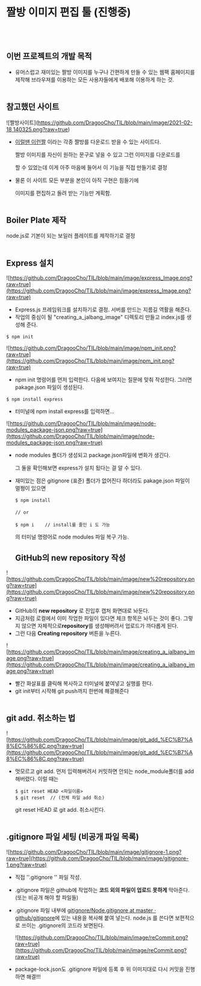 # 짤방 이미지 편집 툴 (진행중)
<br /><br />


## 이번 프로젝트의 개발 목적

- 유머스럽고 재미있는 짤방 이미지를 누구나 간편하게 만들 수 있는 웹팩 홈페이지를
제작해 브라우져를 이용하는 모든 사용자들에게 배포해 이용하게 하는 것.
<br /><br />
       
## 참고했던 사이트

![짤방사이트]([https://github.com/DragooCho/TIL/blob/main/image/2021-02-18 140325.png?raw=true](https://github.com/DragooCho/TIL/blob/main/image/4-5.png?raw=true))

- [이럴땐 이런짤](https://2runzzal.com/) 이라는 각종 짤방를 다운로드 받을 수 있는 사이트다.

    짤방 이미지를 자신이 원하는 문구로 넣을 수 있고 그런 이미지를 다운로드를

    할 수 있었는데 이게 아주 마음에 들어서 이 기능을 직접 만들기로 결정

- 물론 이 사이트 모든 부분을 본인이 아직 구현은 힘들기에

    이미지를 편집하고 돌려 받는 기능만 계획함.
<br /><br />
       
## Boiler Plate **제작**

node.js로 기본이 되는  보일러 플레이트를 제작하기로 결정
<br /><br />
       
## Express 설치

![https://github.com/DragooCho/TIL/blob/main/image/express_Image.png?raw=true](https://github.com/DragooCho/TIL/blob/main/image/express_Image.png?raw=true)

- Express.js 프레임워크를 설치하기로 결정. 서버를 만드는 지름길 역활을 해준다.
- 작업의 중심이 될 "creating_a_jalbang_image" 디렉토리 만들고 index.js를 생성해 준다.

```
$ npm init
```

![https://github.com/DragooCho/TIL/blob/main/image/npm_init.png?raw=true](https://github.com/DragooCho/TIL/blob/main/image/npm_init.png?raw=true)

- npm init 명령어를 먼저 입력한다. 다음에 보여지는 질문에 맞춰 작성한다.
그러면 pakage.json 파일이 생성된다.

```
$ npm install express
```

- 터미널에 npm install express를 입력하면...

![https://github.com/DragooCho/TIL/blob/main/image/node-modules_package-json.png?raw=true](https://github.com/DragooCho/TIL/blob/main/image/node-modules_package-json.png?raw=true)

- node modules 폴더가 생성되고 package.json파일에 변화가 생긴다.

    그 둘을 확인해보면 express가 설치 됬다는 걸 알 수 있다.

- 재미있는 점은 gitignore (표준) 폴더가 없어진다 하더라도
pakage.json 파일이 멀쩡이 있으면

    ```
    $ npm install 

    // or

    $ npm i    // install를 줄인 i 도 가능
    ```

    의 터미널 명령어로 node modules 파일 복구 가능.

    ## GitHub의 **new repository 작성**

![https://github.com/DragooCho/TIL/blob/main/image/new%20repository.png?raw=true](https://github.com/DragooCho/TIL/blob/main/image/new%20repository.png?raw=true)

- GitHub의 **new repository** 로 진입후 캡처 화면대로 놔둔다.
- 지금처럼 로컬에서 이미 작업한 파일이 있다면 체크 항목은 놔두는 것이 좋다. 그렇지 않으면 자체적으로**repository**를 생성해버려서 업로드가 까다롭게 된다.
- 그런 다음 **Creating repository** 버튼을 누른다.

![https://github.com/DragooCho/TIL/blob/main/image/creating_a_jalbang_image.png?raw=true](https://github.com/DragooCho/TIL/blob/main/image/creating_a_jalbang_image.png?raw=true)

- 빨간 화살표를 클릭해 복사하고 터미널에 붙여넣고 실행를 한다.
- git init부터 시작해 git push까지 한번에 해결해준다
<br /><br />
       
## git add. 취소하는 법

![https://github.com/DragooCho/TIL/blob/main/image/git_add_%EC%B7%A8%EC%86%8C.png?raw=true](https://github.com/DragooCho/TIL/blob/main/image/git_add_%EC%B7%A8%EC%86%8C.png?raw=true)

- 멋모르고 git add. 먼저 입력해버려서 커밋하면 안되는 node_module폴더를 add 해버렸다.
이럴 때는

    ```
    $ git reset HEAD <파일이름>
    $ git reset  // (전체 파일 add 취소)
    ```

    git reset HEAD 로 git add. 취소시킨다.
<br /><br />
       
## .gitignore 파일 세팅 (비공개 파일 목록)

![https://github.com/DragooCho/TIL/blob/main/image/gitignore-1.png?raw=true](https://github.com/DragooCho/TIL/blob/main/image/gitignore-1.png?raw=true)

- 직접 ''.gitignore '' 파일 작성.
- .gitignore 파일은 github에 작업하는 **코드 외의 파일이 업로드 못하게** 막아준다. (또는 비공개 해야 할 파일들)
- .gitignore 파일 내부에 [gitignore/Node.gitignore at master · github/gitignore](https://github.com/github/gitignore/blob/master/Node.gitignore)에 있는 내용을 복사해 붙여 넣는다. node.js 를 쓴다면 보편적으로 쓰이는 .gitignore의 코드라 보면된다.

    ![https://github.com/DragooCho/TIL/blob/main/image/reCommit.png?raw=true](https://github.com/DragooCho/TIL/blob/main/image/reCommit.png?raw=true)

- package-lock.json도 .gitignore 파일에 등록 후 위 이미지대로 다시 커밋을 진행하면 해결!!!